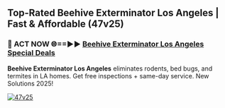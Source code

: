 ## Top-Rated Beehive Exterminator Los Angeles | Fast & Affordable (47v25)

<h3>🐜 ACT NOW 🌐==►► <a href="https://tinyurl.com/2dysvsjj" rel="nofollow">Beehive Exterminator Los Angeles Special Deals</a></h3>

**Beehive Exterminator Los Angeles** eliminates rodents, bed bugs, and termites in LA homes. Get free inspections + same-day service. New Solutions 2025!

[![47v25](https://i.imgur.com/JCYaghj.jpeg)](https://tinyurl.com/2dysvsjj)